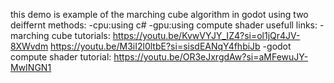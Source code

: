 this demo is example of the marching cube algorithm in godot using two deiffernt methods:
-cpu:using c#
-gpu:using compute shader
usefull links:
-marching cube tutorials:
https://youtu.be/KvwVYJY_IZ4?si=ol1jQr4JV-8XWvdm
https://youtu.be/M3iI2l0ltbE?si=sisdEANqY4fhbiJb
-godot compute shader tutorial:
https://youtu.be/OR3eJxrgdAw?si=aMFewuJY-MwINGN1
